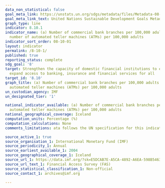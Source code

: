 ```yaml
---
data_non_statistical: false
goal_meta_link: https://unstats.un.org/sdgs/metadata/files/Metadata-08-10-01.pdf
goal_meta_link_text: United Nations Sustainable Development Goals Metadata (pdf 525kB)
graph_type: line
indicator: 8.10.1
indicator_name: (a) Number of commercial bank branches per 100,000 adults and (b)
  number of automated teller machines (ATMs) per 100,000 adults
indicator_sort_order: 08-10-01
layout: indicator
permalink: /8-10-1/
published: true
reporting_status: complete
sdg_goal: '8'
target: Strengthen the capacity of domestic financial institutions to encourage and
  expand access to banking, insurance and financial services for all
target_id: '8.10'
graph_title: (a) Number of commercial bank branches per 100,000 adults and (b) number of
  automated teller machines (ATMs) per 100,000 adults
un_custodian_agency: IMF
un_designated_tier: '1'

national_indicator_available: (a) Number of commercial bank branches per 100,000 adults and (b) number of
  automated teller machines (ATMs) per 100,000 adults
national_geographical_coverage: Iceland
computation_units: Percentage (%)
computation_calculations: None
comments_limitations: ata follows the UN specification for this indicator. This indicator has not been identified in collaboration with topic experts.

source_active_1: true
source_organisation_1: International Monetary Fund (IMF)
source_periodicity_1: Ánnual
source_earliest_available_1: 2004
source_geographical_coverage_1: Iceland
source_url_1: https://data.imf.org/?sk=E5DCAB7E-A5CA-4892-A6EA-598B5463A34C
source_url_text_1: Financial Access Survey (FAS)
source_statistical_classification_1: Non-official
source_contact_1: archives@imf.org

---
```

